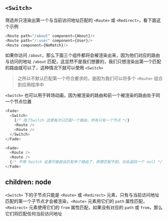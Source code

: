 ## `<Switch>`

筛选并只渲染出第一个与当前访问地址匹配的 `<Route>` 或 `<Redirect>`，看下面这个示例

```js
<Route path="/about" component={About}/>
<Route path="/:user" component={User}/>
<Route component={NoMatch}/>
```

如果你访问 `/about`，那么下面三个组件都将会被渲染出来，因为他们对应的路由与访问的地址 `/about` 匹配，这显然不是我们想要的，我们只想渲染出第一个匹配的路由就可以了，这种情况下就可以使用 `<Switch>`

> 之所以不默认匹配第一个符合要求的，是因为我们可以将多个 `<Route>` 组合到应用程序中

`<Switch>` 也可以用于转场动画，因为被渲染的路由和前一个被渲染的路由处于同一个节点位置

```js
<Fade>
  <Switch>
    {/* 用了Switch 这里每次只匹配一个路由，所有只有一个节点 */}
    <Route />
    <Route />
  </Switch>
</Fade>

<Fade>
  <Route />
  <Route />
  {/* 不用 Switch 这里可能就会匹配多个路由了，即便匹配不到，也会返回一个 null */}
</Fade>
```

## children: node

`<Switch>` 下的子节点只能是 `<Route>` 或 `<Redirect>` 元素，只有与当前访问地址匹配的第一个子节点才会被渲染，`<Route>` 元素用它们的 `path` 属性匹配，`<Redirect>` 元素使用它们的 `from` 属性匹配，如果没有对应的 `path` 或 `from`，那么它们将匹配任何当前访问地址
